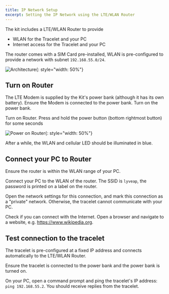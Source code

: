 ```yaml
---
title: IP Network Setup
excerpt: Setting the IP Network using the LTE/WLAN Router
---
```


The kit includes a LTE/WLAN Router to provide
* WLAN for the Tracelet and your PC
* Internet access for the Tracelet and your PC

The router comes with a SIM Card pre-installed, WLAN is pre-configured to provide a network with subnet `192.168.55.0/24`.

![Architecture](/user-docs/images/lyve/lyve-demo-kit-rev0-ip-network-setup1.svg){: style="width: 50%"}

## Turn on Router

The LTE Modem is supplied by the Kit's power bank (although it has its own battery). Ensure the Modem is connected to the power bank. Turn on the power bank.

Turn on Router. Press and hold the power button (bottom rightmost button) for some seconds

![Power on Router](/user-docs/images/lyve/zte-router-power-on.png){: style="width: 50%"}

After a while, the WLAN and cellular LED should be illuminated in blue.

## Connect your PC to Router

Ensure the router is within the WLAN range of your PC.

Connect your PC to the WLAN of the router. The SSID is `lyveap`, the password is printed on a label on the router.

Open the network settings for this connection, and mark this connection as a "private" network. Otherwise, the tracelet cannot communicate with your PC.

Check if you can connect with the Internet. Open a browser and navigate to a website, e.g. https://www.wikipedia.org.

## Test connection to the tracelet

The tracelet is pre-configured at a fixed IP address and connects automatically to the LTE/WLAN Router.

Ensure the tracelet is connected to the power bank and the power bank is turned on.

On your PC, open a command prompt and ping the tracelet's IP address: `ping 192.168.55.2`. You should receive replies from the tracelet.
